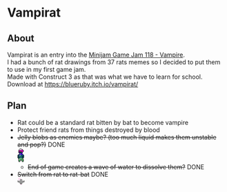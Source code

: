 # Vampirat

## About

Vampirat is an entry into the [Minijam Game Jam 118 - Vampire](https://itch.io/jam/mini-jam-118-vampires/).  
I had a bunch of rat drawings from 37 rats memes so I decided to put them to use in my first game jam.  
Made with Construct 3 as that was what we have to learn for school.  
Download at <https://blueruby.itch.io/vampirat/>

## Plan

- Rat could be a standard rat bitten by bat to become vampire
- Protect friend rats from things destroyed by blood
- ~~Jelly blobs as enemies maybe? (too much liquid makes them unstable and pop?)~~ DONE  
  ![jelly monster enemy](./art/enemy.png)
  - ~~End of game creates a wave of water to dissolve them?~~ DONE
- ~~Switch from rat to rat-bat~~ DONE  
  ![rat becomes bat](./art/player-flying.png)  

